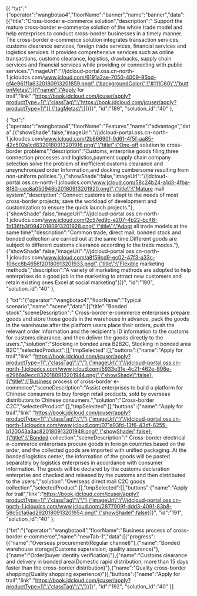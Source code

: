 [{ "txt":"{\"operator\":\"wangbotao4\",\"floorName\":\"banner\",\"name\":\"banner\",\"data\":[{\"title\":\"Cross-border e-commerce solution\",\"description\":\" Support the mature cross-border e-commerce solution of the whole trade model and help enterprises to conduct cross-border businesses in a timely manner. The cross-border e-commerce solution integrates transaction services, customs clearance services, foreign trade services, financial services and logistics services. It provides comprehensive services such as online transactions, customs clearance, logistics, drawbacks, supply chain services and financial services while providing or connecting with public services.\",\"imageUrl\":\"//jdcloud-portal.oss.cn-north-1.jcloudcs.com/www.jcloud.com/6191a2ae-7050-4009-95bd-cf4e961f1a6320180913201859.png\",\"backgroundColor\":\"#111C60\",\"buttonMetas\":[{\"name\":\"Apply for trail\",\"link\":\"https://book.jdcloud.com/jcuser/apply?productType=1\",\"classTag\":\"https://book.jdcloud.com/jcuser/apply?productType=1\"}],\"tagMetas\":[]}]}", "id":"189", "solution_id":"40" }, 

{ "txt":"{\"operator\":\"wangbotao4\",\"floorName\":\"Features\",\"name\":\"advantage\",\"data\":[{\"showShade\":false,\"imageUrl\":\"//jdcloud-portal.oss.cn-north-1.jcloudcs.com/www.jcloud.com/2b86690f-9d61-4f5f-aa85-42c502a1cd8320180913201916.png\",\"title\":\"One-off solution to cross-border problems\",\"description\":\"Customs, enterprise goods filing,three connection processes and logistics,payment supply chain company selection solve the problem of inefficient customs clearance and unsynchronized order Information,and docking cumbersome resulting from non-uniform policies.\"},{\"showShade\":false,\"imageUrl\":\"//jdcloud-portal.oss.cn-north-1.jcloudcs.com/www.jcloud.com/58c24b24-a1d3-4fba-8f80-cec8a050948b20180913201920.png\",\"title\":\"Mature mall system\",\"description\":\"Connect customs to adapt to the needs of most cross-border projects; save the workload of development and customization to ensure the quick launch projects.\"},{\"showShade\":false,\"imageUrl\":\"//jdcloud-portal.oss.cn-north-1.jcloudcs.com/www.jcloud.com/2c57ed9c-e207-4b22-bc48-1b136fb3f09420180913201928.png\",\"title\":\"Adopt all trade models at the same time\",\"description\":\"Common trade, direct mail, bonded stock and bonded collection are carried out at the same time.Different goods are subject to different customs clearance according to the trade modes.\"},{\"showShade\":false,\"imageUrl\":\"//jdcloud-portal.oss.cn-north-1.jcloudcs.com/www.jcloud.com/a8f59cd9-ec02-47f3-a33c-106cc8b4656f20180913201933.png\",\"title\":\"Flexible marketing methods\",\"description\":\"A variety of marketing methods are adopted to help enterprises do a good job in the marketing to attract new customers and retain existing ones Excel at social marketing\"}]}", "id":"190", "solution_id":"40" }, 


{ "txt":"{\"operator\":\"wangbotao4\",\"floorName\":\"Typical scenario\",\"name\":\"scene\",\"data\":[{\"title\":\"Bonded stock\",\"sceneDescription\":\" Cross-border e-commerce enterprises prepare goods and store those goods in the warehouse in advance, pack the goods in the warehouse after the platform users place their orders, push the relevant order information and the recipient's ID information to the customs for customs clearance, and then deliver the goods directly to the users.\",\"solution\":\"Stocking in bonded area B2B2C, Stocking in bonded area B2C\",\"selectedProduct\":[],\"tmpSelected\":[],\"buttons\":{\"name\":\"Apply for trail\",\"link\":\"https://book.jdcloud.com/jcuser/apply?productType=1\",\"classTag\":\"\"},\"imageUrl\":\"//jdcloud-portal.oss.cn-north-1.jcloudcs.com/www.jcloud.com/5933e31e-4c21-462e-896e-e2966a9ecc8320180913201944.png\",\"showShade\":false},{\"title\":\"Business process of cross-border e-commerce\",\"sceneDescription\":\"Assist enterprises to build a platform for Chinese consumers to buy foreign retail products, sold by overseas distributors to Chinese consumers.\",\"solution\":\"Cross-border C2C\",\"selectedProduct\":[],\"tmpSelected\":[],\"buttons\":{\"name\":\"Apply for trail\",\"link\":\"https://book.jdcloud.com/jcuser/apply?productType=1\",\"classTag\":\"\"},\"imageUrl\":\"//jdcloud-portal.oss.cn-north-1.jcloudcs.com/www.jcloud.com/071a93fd-13f6-43df-8255-b120043a3ac820180913201949.png\",\"showShade\":false},{\"title\":\"Bonded collection\",\"sceneDescription\":\" Cross-border electrical e-commerce enterprises procure goods in foreign countries based on the order, and the collected goods are imported with unified packaging. At the bonded logistics center, the information of the goods will be pasted separately by logistics enterprises in accordance with consumer information. The goods will be declared by the customs declaration enterprise and checked and released by the customs and then distributed to the users.\",\"solution\":\"Overseas direct mail C2C goods collection\",\"selectedProduct\":[],\"tmpSelected\":[],\"buttons\":{\"name\":\"Apply for trail\",\"link\":\"https://book.jdcloud.com/jcuser/apply?productType=1\",\"classTag\":\"\"},\"imageUrl\":\"//jdcloud-portal.oss.cn-north-1.jcloudcs.com/www.jcloud.com/2877909f-ddd3-4091-83b8-58c5c1a6ad2920180913201954.png\",\"showShade\":false}]}", "id":"191", "solution_id":"40" }, 

{"txt":"{\"operator\":\"wangbotao4\",\"floorName\":\"Business process of cross-border e-commerce\",\"name\":\"newTab-1\",\"data\":[{\"progress\":[{\"name\":\"Overseas procurement(Regular channel)\"},{\"name\":\"Bonded warehouse storage(Customs supervision, quality assurance)\"},{\"name\":\"Order(buyer identity verification)\"},{\"name\":\"Customs clearance and delivery in bonded area(Domestic rapid distribution, more than 15 days faster than the cross-border distribution)\"},{\"name\":\"Quality cross-border shopping(Quality shopping experience)\"}],\"buttons\":{\"name\":\"Apply for trail\",\"link\":\"https://book.jdcloud.com/jcuser/apply?productType=1\",\"classTag\":\"\"}}]}", "id":"192", "solution_id":"40" }]
